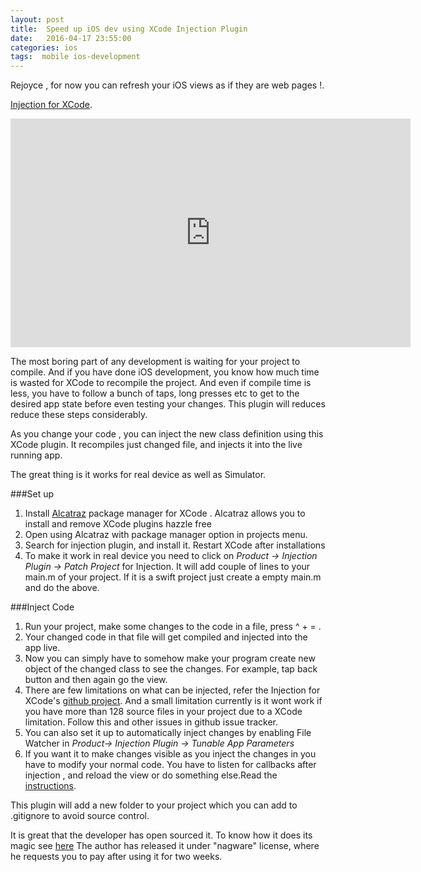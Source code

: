 ```yaml
---
layout: post
title:  Speed up iOS dev using XCode Injection Plugin
date:   2016-04-17 23:55:00
categories: ios
tags:  mobile ios-development
---
```


Rejoyce , for now you can refresh your iOS views as if they are web pages !.

[Injection for XCode](http://injectionforxcode.com/).

<iframe src="https://player.vimeo.com/video/50137444" width="640" height="366" frameborder="0" webkitallowfullscreen mozallowfullscreen allowfullscreen></iframe>

The most boring part of any development is waiting for your project to compile.
And if you have done iOS development, you know how much time is wasted for XCode to recompile
the project. And even if compile time is less, you have to follow a bunch of taps, long presses 
etc to get to the desired app state before even testing your changes. This plugin will reduces
reduce these steps considerably.

As you change your code , you can inject the new class definition using this XCode plugin. 
It recompiles just changed file, and injects it into the live running app.

The great thing is it works for real device as well as  Simulator.

###Set up


  1. Install [Alcatraz](http://alcatraz.io/) package manager for XCode . Alcatraz allows you to install and remove XCode plugins hazzle free
  2. Open using Alcatraz with  package manager option in projects menu. 
  3. Search for injection plugin, and install it. Restart XCode after installations
  4. To make it work in real device you need to click on *Product -> Injection Plugin -> Patch Project* for Injection. It will add couple of lines to 
     your main.m of your project. If it is a swift project just create a empty main.m and do the above.

###Inject Code


  1. Run your project, make some changes to the code in a file, press ^ + = . 
  2. Your changed code in that file will get compiled and injected into the app live.
  3. Now you can simply have to somehow make your program create new object of the changed class to see the changes. For example, tap back button and then again go the view.
  4. There are few limitations on what can be injected, refer the Injection for XCode's [github project](https://github.com/johnno1962/injectionforxcode). And a small limitation currently is it wont work if you have more than 128 source files in your project due to a XCode limitation. Follow this and other issues in github issue tracker.
  5. You can also set it up to automatically inject changes by enabling File Watcher in *Product-> Injection Plugin -> Tunable App Parameters* 
  6. If you want it to make changes visible as you inject the changes in you have to modify your normal code. You have to  listen for callbacks after injection , and reload the view or do something else.Read the [instructions](https://github.com/johnno1962/injectionforxcode#callbacks-in-your-code).


This plugin will add a new folder to your project which you can add to .gitignore to avoid source control.

It is great that the developer has open sourced it. To know how it does its magic see [here](https://github.com/johnno1962/injectionforxcode#how-it-works)
The author has released it under "nagware" license, where he requests you to pay after using it for two weeks.
